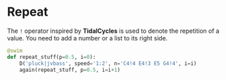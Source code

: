 # Repeat

The `!` operator inspired by ****TidalCycles**** is used to denote the repetition of a value. You need to add a number or a list to its right side.

```python
@swim
def repeat_stuff(p=0.5, i=0):
    D('pluck|jvbass', speed='1:2', n='C4!4 E4!3 E5 G4!4', i=i)
    again(repeat_stuff, p=0.5, i=i+1)
```
